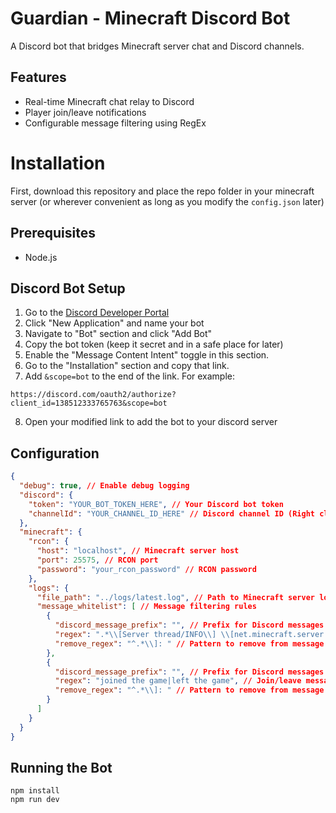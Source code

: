 # Guardian - Minecraft Discord Bot

A Discord bot that bridges Minecraft server chat and Discord channels.

## Features

- Real-time Minecraft chat relay to Discord
- Player join/leave notifications
- Configurable message filtering using RegEx

# Installation
First, download this repository and place the repo folder in your minecraft server (or wherever convenient as long as you modify the `config.json` later)

## Prerequisites
- Node.js

## Discord Bot Setup

1. Go to the [Discord Developer Portal](https://discord.com/developers/applications)
2. Click "New Application" and name your bot
3. Navigate to "Bot" section and click "Add Bot"
4. Copy the bot token (keep it secret and in a safe place for later)
5. Enable the "Message Content Intent" toggle in this section.
6. Go to the "Installation" section and copy that link.
7. Add `&scope=bot` to the end of the link. For example: 
  ```
  https://discord.com/oauth2/authorize?client_id=138512333765763&scope=bot
  ```
8. Open your modified link to add the bot to your discord server

## Configuration

```json
{
  "debug": true, // Enable debug logging
  "discord": {
    "token": "YOUR_BOT_TOKEN_HERE", // Your Discord bot token
    "channelId": "YOUR_CHANNEL_ID_HERE" // Discord channel ID (Right click channel and press "Copy Message ID")
  },
  "minecraft": {
    "rcon": {
      "host": "localhost", // Minecraft server host
      "port": 25575, // RCON port
      "password": "your_rcon_password" // RCON password
    },
    "logs": {
      "file_path": "../logs/latest.log", // Path to Minecraft server log file
      "message_whitelist": [ // Message filtering rules
        {
          "discord_message_prefix": "", // Prefix for Discord messages
          "regex": ".*\\[Server thread/INFO\\] \\[net.minecraft.server.MinecraftServer/\\]: \\<", // Chat message pattern to detect
          "remove_regex": "^.*\\]: " // Pattern to remove from message
        },
        {
          "discord_message_prefix": "", // Prefix for Discord messages
          "regex": "joined the game|left the game", // Join/leave message pattern
          "remove_regex": "^.*\\]: " // Pattern to remove from message
        }
      ]
    }
  }
}
```
## Running the Bot
```
npm install
npm run dev
```
